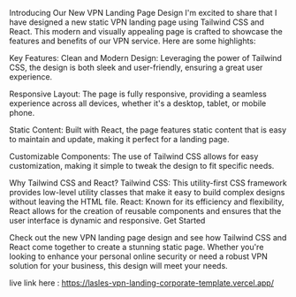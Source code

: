 Introducing Our New VPN Landing Page Design
I'm excited to share that I have designed a new static VPN landing page using Tailwind CSS and React. This modern and visually appealing page is crafted to showcase the features and benefits of our VPN service. Here are some highlights:

Key Features:
Clean and Modern Design: Leveraging the power of Tailwind CSS, the design is both sleek and user-friendly, ensuring a great user experience.

Responsive Layout: The page is fully responsive, providing a seamless experience across all devices, whether it's a desktop, tablet, or mobile phone.

Static Content: Built with React, the page features static content that is easy to maintain and update, making it perfect for a landing page.

Customizable Components: The use of Tailwind CSS allows for easy customization, making it simple to tweak the design to fit specific needs.

Why Tailwind CSS and React?
Tailwind CSS: This utility-first CSS framework provides low-level utility classes that make it easy to build complex designs without leaving the HTML file.
React: Known for its efficiency and flexibility, React allows for the creation of reusable components and ensures that the user interface is dynamic and responsive.
Get Started

Check out the new VPN landing page design and see how Tailwind CSS and React come together to create a stunning static page. Whether you're looking to enhance your personal online security or need a robust VPN solution for your business, this design will meet your needs.



live link here : https://lasles-vpn-landing-corporate-template.vercel.app/